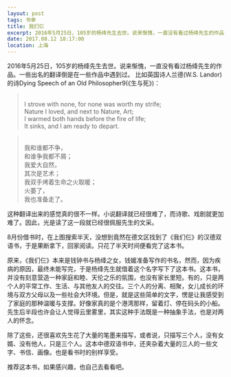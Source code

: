 ```yaml
---
layout: post
tags: 书单
title: 我们仨
excerpt: 2016年5月25日，105岁的杨绛先生去世。说来惭愧，一直没有看过杨绛先生的作品。一些出名的翻译倒是在一些作品中遇到过。
date: 2017.08.12 18:17:00
location: 上海
---
```


2016年5月25日，105岁的杨绛先生去世。说来惭愧，一直没有看过杨绛先生的作品。一些出名的翻译倒是在一些作品中遇到过。
比如英国诗人兰德(W.S. Landor)的诗Dying Speech of an Old Philosopher9(《生与死》)：

> <span class="icon-quotes-left"></span>  
> I strove with none,
> for none was worth my strife;  
> Nature I loved,
> and next to Nature, Art;  
> I warmed both hands before the fire of life;  
> It sinks, 
> and I am ready to depart.  
> <div class="quotes-right"><span class="icon-quotes-right"></span></div>


> <span class="icon-quotes-left"></span>   
> 我和谁都不争，  
> 和谁争我都不屑；             
> 我爱大自然，  
> 其次是艺术；  
> 我双手烤着生命之火取暖；  
> 火萎了，  
> 我也准备走了。  
> <div class="quotes-right"><span class="icon-quotes-right"></span></div>

这种翻译出来的感觉真的很不一样。小说翻译就已经很难了，而诗歌、戏剧就更加难了。因此，光是读了这一段就已经很佩服先生的文采。

8月份借书时，在上图搜索半天，没想到竟然在德文区找到了《我们仨》的汉德双语书，于是果断拿下，回家阅读。只花了半天时间便看完了这本书。

原来，《我们仨》本来是钱钟书与杨绛之女，钱媛准备写作的书名，然而，因为疾病的原因，最终未能写完，于是杨绛先生就借着这个名字写下了这本书。这本书，并没有刻意营造一种家庭和睦、天伦之乐的氛围，也没有家长里短。有的，只是两个人的平常工作、生活、与其他友人的交往。三个人的分离、相聚，女儿成长的环境与双方父母以及一些社会大环境。但是，就是这些简单的文字，愣是让我感受到了家庭的那种温暖与支撑。好像家真的是个港湾那样，留着灯、停在码头的小船。先生后半段也许会让人觉得云里雾里，其实这种手法既是一种抽象手法，也是对两人的怀念。

除了这些，还很喜欢先生花了大量的笔墨来描写，或者说，只描写三个人，没有女婿、没有他人，只是三个人。这本中德双语书中，还夹杂着大量的三人的一些文字、书信、画像。也是看书时的别样享受。

推荐这本书，如果感兴趣，也自己去看看吧。